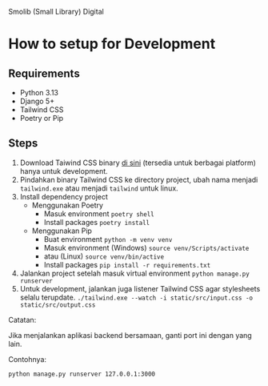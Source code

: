 Smolib (Small Library) Digital

# How to setup for Development
## Requirements
- Python 3.13
- Django 5+
- Tailwind CSS
- Poetry or Pip

## Steps
1. Download Taiwind CSS binary [di sini](https://github.com/tailwindlabs/tailwindcss/releases/latest) (tersedia untuk berbagai platform) hanya untuk development.
2. Pindahkan binary Tailwind CSS ke directory project, ubah nama menjadi `tailwind.exe` atau menjadi `tailwind` untuk linux.
3. Install dependency project
    - Menggunakan Poetry
        - Masuk environment `poetry shell`
        - Install packages `poetry install`
    - Menggunakan Pip
        - Buat environment `python -m venv venv`
        - Masuk environment (Windows) `source venv/Scripts/activate`
        - atau (Linux) `source venv/bin/active`
        - Install packages `pip install -r requirements.txt`
4. Jalankan project setelah masuk virtual environment `python manage.py runserver`
5. Untuk development, jalankan juga listener Tailwind CSS agar stylesheets selalu terupdate. `./tailwind.exe --watch -i static/src/input.css -o static/src/output.css`

Catatan:

Jika menjalankan aplikasi backend bersamaan, ganti port ini dengan yang lain.

Contohnya:

`python manage.py runserver 127.0.0.1:3000`
